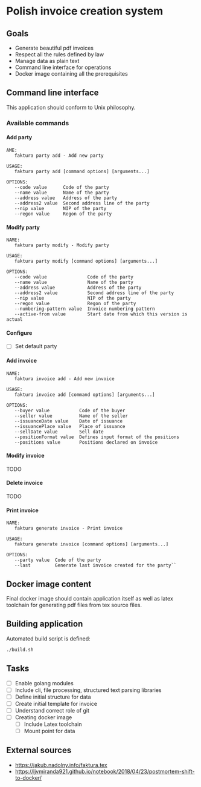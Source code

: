 
# Polish invoice creation system

## Goals

* Generate beautiful pdf invoices
* Respect all the rules defined by law
* Manage data as plain text
* Command line interface for operations
* Docker image containing all the prerequisites

## Command line interface

This application should conform to Unix philosophy.

### Available commands

#### Add party

```
AME:
   faktura party add - Add new party

USAGE:
   faktura party add [command options] [arguments...]

OPTIONS:
   --code value      Code of the party
   --name value      Name of the party
   --address value   Address of the party
   --address2 value  Second address line of the party
   --nip value       NIP of the party
   --regon value     Regon of the party
```

#### Modify party

```
NAME:
   faktura party modify - Modify party

USAGE:
   faktura party modify [command options] [arguments...]

OPTIONS:
   --code value               Code of the party
   --name value               Name of the party
   --address value            Address of the party
   --address2 value           Second address line of the party
   --nip value                NIP of the party
   --regon value              Regon of the party
   --numbering-pattern value  Invoice numbering pattern
   --active-from value        Start date from which this version is actual
```

#### Configure

* [ ] Set default party

#### Add invoice

```
NAME:
   faktura invoice add - Add new invoice

USAGE:
   faktura invoice add [command options] [arguments...]

OPTIONS:
   --buyer value           Code of the buyer
   --seller value          Name of the seller
   --issuanceDate value    Date of issuance
   --issuancePlace value   Place of issuance
   --sellDate value        Sell date
   --positionFormat value  Defines input format of the positions
   --positions value       Positions declared on invoice
```

#### Modify invoice

TODO

#### Delete invoice

TODO

#### Print invoice

```
NAME:
   faktura generate invoice - Print invoice

USAGE:
   faktura generate invoice [command options] [arguments...]

OPTIONS:
   --party value  Code of the party
   --last         Generate last invoice created for the party``
```

## Docker image content

Final docker image should contain application itself
as well as latex toolchain for generating pdf files
from tex source files.

## Building application

Automated build script is defined:

```sh
./build.sh
```

## Tasks

* [ ] Enable golang modules
* [ ] Include cli, file processing, structured text parsing libraries
* [ ] Define initial structure for data
* [ ] Create initial template for invoice
* [ ] Understand correct role of git
* [ ] Creating docker image
    * [ ] Include Latex toolchain
    * [ ] Mount point for data

## External sources

* https://jakub.nadolny.info/faktura.tex
* https://ljvmiranda921.github.io/notebook/2018/04/23/postmortem-shift-to-docker/
